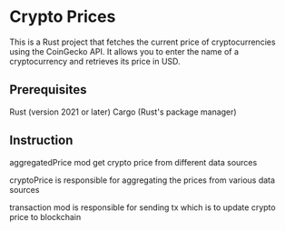 # Crypto Prices
This is a Rust project that fetches the current price of cryptocurrencies using the CoinGecko API. It allows you to enter the name of a cryptocurrency and retrieves its price in USD.

## Prerequisites
Rust (version 2021 or later)
Cargo (Rust's package manager)

## Instruction 
aggregatedPrice mod get crypto price from different data sources

cryptoPrice is responsible for aggregating the prices from various data sources

transaction mod is responsible for sending tx which is to update crypto price to blockchain 